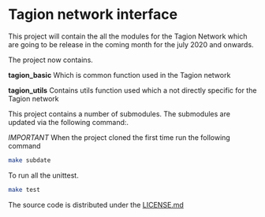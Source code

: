 # Tagion network interface
This project will contain the all the modules for the Tagion Network which are going to be release in the coming month for the july 2020 and onwards.

The project now contains.

**tagion_basic** Which is common function used in the Tagion network

**tagion_utils** Contains utils function used which a not directly specific for the Tagion network



This project contains a number of submodules. The submodules are updated via the following command:.

*IMPORTANT* When the project cloned the first time run the following command

```bash
make subdate
```

To run all the unittest.

```bash
make test
```

The source code is distributed under the  [LICENSE.md](LICENSE.md)



